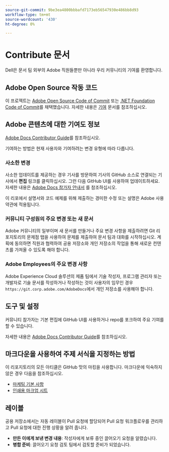 ```yaml
---
source-git-commit: 9be3ea4800bbbafd7173eb56547930e486bb8d93
workflow-type: tm+mt
source-wordcount: '430'
ht-degree: 0%

---
```

# Contribute 문서

Dell은 문서 팀 외부의 Adobe 직원들뿐만 아니라 우리 커뮤니티의 기여를 환영합니다.

## Adobe Open Source 작동 코드

이 프로젝트는 [Adobe Open Source Code of Commit](code-of-conduct.md) 또는 [.NET Foundation Code of Commit](https://dotnetfoundation.org/code-of-conduct)를 채택했습니다. 자세한 내용은 [기여](contributing.md) 문서를 참조하십시오.

## Adobe 콘텐츠에 대한 기여도 정보

[Adobe Docs Contributor Guide](https://docs.adobe.com/content/help/en/contributor/contributor-guide/introduction.html)를 참조하십시오.

기여하는 방법은 현재 사용자와 기여하려는 변경 유형에 따라 다릅니다.

### 사소한 변경

사소한 업데이트를 제공하는 경우 기사를 방문하여 기사의 GitHub 소스로 연결되는 기사에서 **편집** 링크를 클릭하십시오. 그런 다음 GitHub UI를 사용하여 업데이트하세요. 자세한 내용은 [Adobe Docs 참가자 안내서](https://docs.adobe.com/content/help/en/contributor/contributor-guide/introduction.html) 를 참조하십시오.

이 리포에서 설명서와 코드 예제를 위해 제출하는 경미한 수정 또는 설명은 Adobe 사용 약관에 적용됩니다.

### 커뮤니티 구성원의 주요 변경 또는 새 문서

Adobe 커뮤니티의 일부이며 새 문서를 만들거나 주요 변경 사항을 제출하려면 Git 리포지토리의 문제점 탭을 사용하여 문제를 제출하여 문서 팀과 대화를 시작하십시오. 계획에 동의하면 직원과 협력하여 공용 저장소와 개인 저장소의 작업을 통해 새로운 컨텐츠를 가져올 수 있도록 해야 합니다.

<!--
If you submit a pull request with significant changes to documentation and code examples, you'll see a message in the pull request asking you to submit an online contribution license agreement (CLA). We need you to complete the online form before we can review your pull request.
-->

### Adobe Employees의 주요 변경 사항

Adobe Experience Cloud 솔루션의 제품 팀에서 기술 작성자, 프로그램 관리자 또는 개발자로 기술 문서를 작성하거나 작성하는 것이 사용자의 임무인 경우 `https://git.corp.adobe.com/AdobeDocs`에서 개인 저장소를 사용해야 합니다.

<!--Employees from other parts of the Adobe world should use the public repo for minor updates.-->

## 도구 및 설정

커뮤니티 참가자는 기본 편집에 GitHub UI를 사용하거나 repo를 포크하여 주요 기여를 할 수 있습니다.

자세한 내용은 [Adobe Docs Contributor Guide](https://docs.adobe.com/content/help/en/contributor/contributor-guide/introduction.html)를 참조하십시오.

## 마크다운을 사용하여 주제 서식을 지정하는 방법

이 리포지토리의 모든 아티클은 GitHub 맛의 마킹을 사용합니다. 마크다운에 익숙하지 않은 경우 다음을 참조하십시오.

* [마케팅 기본 사항](https://help.github.com/articles/getting-started-with-writing-and-formatting-on-github/)
* [인쇄용 마크업 시트](https://guides.github.com/pdfs/markdown-cheatsheet-online.pdf)

## 레이블

공용 저장소에서는 자동 레이블이 Pull 요청에 할당되어 Pull 요청 워크플로우를 관리하고 Pull 요청에 대한 진행 상황을 알려 줍니다.

* **만든 이에게 보낸 변경 내용**: 작성자에게 보류 중인 끌어오기 요청을 알렸습니다.
* **병합 준비**: 끌어오기 요청 검토 팀에서 검토할 준비가 되었습니다.

